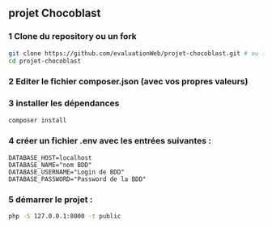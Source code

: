 ## projet Chocoblast
### 1 Clone du repository ou un fork
```bash
git clone https://github.com/evaluationWeb/projet-chocoblast.git # ou le votre si fork
cd projet-chocoblast
```
### 2 Editer le fichier composer.json (avec vos propres valeurs)
### 3 installer les dépendances
```bash
composer install
```
### 4 créer un fichier .env avec les entrées suivantes :
```env
DATABASE_HOST=localhost
DATABASE_NAME="nom BDD"
DATABASE_USERNAME="Login de BDD" 
DATABASE_PASSWORD="Password de la BDD"
```
### 5 démarrer le projet :
```bash
php -S 127.0.0.1:8000 -t public
```
